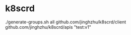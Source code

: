 # k8scrd

./generate-groups.sh all github.com/jinghzhu/k8scrd/client github.com/jinghzhu/k8scrd/apis "test:v1"

